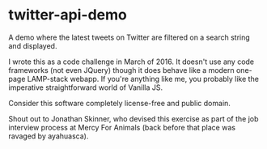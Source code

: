 # twitter-api-demo
A demo where the latest tweets on Twitter are filtered on a search string and displayed.

I wrote this as a code challenge in March of 2016. It doesn't use any code frameworks (not even JQuery) though it does behave like a modern one-page LAMP-stack webapp.  If you're anything like me, you probably like the imperative straightforward world of Vanilla JS.  

Consider this software completely license-free and public domain.

Shout out to Jonathan Skinner, who devised this exercise as part of the job interview process at Mercy For Animals (back before that place was ravaged by ayahuasca).
